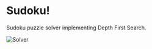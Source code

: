 # Sudoku!
Sudoku puzzle solver implementing Depth First Search.

![Solver](https://user-images.githubusercontent.com/77006912/210114196-79538fff-672f-4ce8-a437-055780d96229.png)
